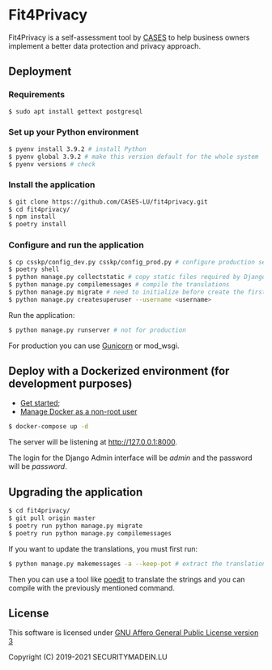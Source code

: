 # Fit4Privacy

Fit4Privacy is a self-assessment tool by [CASES](https://www.cases.lu)
to help business owners implement a better data protection and privacy approach.

## Deployment

### Requirements

```bash
$ sudo apt install gettext postgresql
```


### Set up your Python environment

```bash
$ pyenv install 3.9.2 # install Python
$ pyenv global 3.9.2 # make this version default for the whole system
$ pyenv versions # check
```

### Install the application


```bash
$ git clone https://github.com/CASES-LU/fit4privacy.git
$ cd fit4privacy/
$ npm install
$ poetry install
```


### Configure and run the application

```bash
$ cp csskp/config_dev.py csskp/config_prod.py # configure production settings
$ poetry shell
$ python manage.py collectstatic # copy static files required by Django Admin
$ python manage.py compilemessages # compile the translations
$ python manage.py migrate # need to initialize before create the first user
$ python manage.py createsuperuser --username <username>
```

Run the application:

```bash
$ python manage.py runserver # not for production
```

For production you can use [Gunicorn](https://gunicorn.org) or mod_wsgi.



## Deploy with a Dockerized environment (for development purposes)


- [Get started](https://docs.docker.com/get-started/);
- [Manage Docker as a non-root user](https://docs.docker.com/install/linux/linux-postinstall/)


```bash
$ docker-compose up -d
```

The server will be listening at http://127.0.0.1:8000.

The login for the Django Admin interface will be *admin* and the password will
be *password*.


## Upgrading the application

```bash
$ cd fit4privacy/
$ git pull origin master
$ poetry run python manage.py migrate
$ poetry run python manage.py compilemessages
```

If you want to update the translations, you must first run:

```bash
$ python manage.py makemessages -a --keep-pot # extract the translations
```

Then you can use a tool like
[poedit](https://poedit.net) to translate the strings and you can compile with
the previously mentioned command.



## License

This software is licensed under
[GNU Affero General Public License version 3](https://www.gnu.org/licenses/agpl-3.0.html)

Copyright (C) 2019-2021 SECURITYMADEIN.LU
